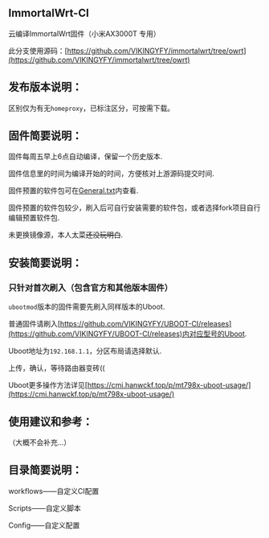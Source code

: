 ## ImmortalWrt-CI
云编译ImmortalWrt固件（小米AX3000T 专用）

此分支使用源码：[https://github.com/VIKINGYFY/immortalwrt/tree/owrt](https://github.com/VIKINGYFY/immortalwrt/tree/owrt)

## 发布版本说明：

区别仅为有无`homeproxy`，已标注区分，可按需下载。

## 固件简要说明：

固件每周五早上6点自动编译，保留一个历史版本.

固件信息里的时间为编译开始的时间，方便核对上游源码提交时间.

固件预置的软件包可在[General.txt](https://github.com/Xiaodu233/ImmortalWrt-CI-AX3000T/blob/main/Config/General.txt)内查看.

固件预置的软件包较少，刷入后可自行安装需要的软件包，或者选择fork项目自行编辑预置软件包.

未更换镜像源，本人太菜~~还没玩明白~~.

## 安装简要说明：

### 只针对首次刷入（包含官方和其他版本固件）

`ubootmod`版本的固件需要先刷入同样版本的Uboot.

普通固件请刷入[https://github.com/VIKINGYFY/UBOOT-CI/releases](https://github.com/VIKINGYFY/UBOOT-CI/releases)内对应型号的Uboot.

Uboot地址为`192.168.1.1`，分区布局请选择默认.

上传，确认，等待路由器变砖((

Uboot更多操作方法详见[https://cmi.hanwckf.top/p/mt798x-uboot-usage/](https://cmi.hanwckf.top/p/mt798x-uboot-usage/)

## 使用建议和参考：

（大概不会补充...）

## 目录简要说明：

workflows——自定义CI配置

Scripts——自定义脚本

Config——自定义配置
